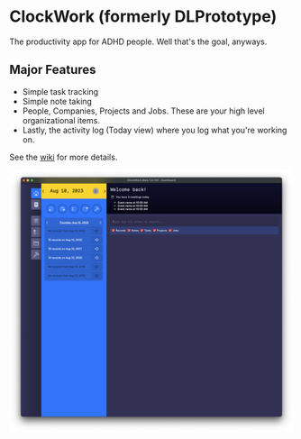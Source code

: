 #  ClockWork (formerly DLPrototype)

The productivity app for ADHD people. Well that's the goal, anyways.

## Major Features

* Simple task tracking
* Simple note taking
* People, Companies, Projects and Jobs. These are your high level organizational items.
* Lastly, the activity log (Today view) where you log what you're working on.

See the [wiki](https://github.com/aapis/DLPrototype/wiki) for more details.

![Dashboard view](Screenshots/dashboard.png)
